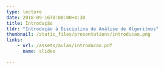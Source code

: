 ```yaml
---
type: lecture
date: 2018-09-16T8:00:00+4:30
title: Introdução
tldr: "Introdução à Disciplina de Análise de Algoritmos"
thumbnail: /static_files/presentations/introducao.png
links: 
    - url: /assets/aulas/introducao.pdf
      name: slides

---
```


<!-- **Suggested Readings:**
- [Readings 1](http://example.com)
- [Readings 2](http://example.com) -->
